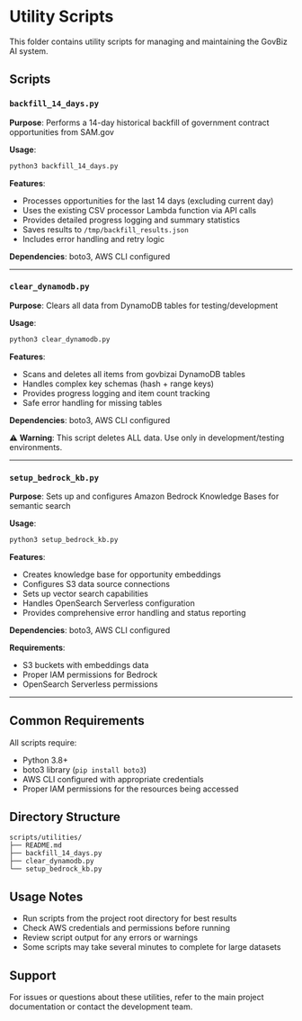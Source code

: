 # Utility Scripts

This folder contains utility scripts for managing and maintaining the GovBiz AI system.

## Scripts

### `backfill_14_days.py`
**Purpose**: Performs a 14-day historical backfill of government contract opportunities from SAM.gov

**Usage**:
```bash
python3 backfill_14_days.py
```

**Features**:
- Processes opportunities for the last 14 days (excluding current day)
- Uses the existing CSV processor Lambda function via API calls
- Provides detailed progress logging and summary statistics
- Saves results to `/tmp/backfill_results.json`
- Includes error handling and retry logic

**Dependencies**: boto3, AWS CLI configured

---

### `clear_dynamodb.py`
**Purpose**: Clears all data from DynamoDB tables for testing/development

**Usage**:
```bash
python3 clear_dynamodb.py
```

**Features**:
- Scans and deletes all items from govbizai DynamoDB tables
- Handles complex key schemas (hash + range keys)
- Provides progress logging and item count tracking
- Safe error handling for missing tables

**Dependencies**: boto3, AWS CLI configured

⚠️ **Warning**: This script deletes ALL data. Use only in development/testing environments.

---

### `setup_bedrock_kb.py`
**Purpose**: Sets up and configures Amazon Bedrock Knowledge Bases for semantic search

**Usage**:
```bash
python3 setup_bedrock_kb.py
```

**Features**:
- Creates knowledge base for opportunity embeddings
- Configures S3 data source connections
- Sets up vector search capabilities
- Handles OpenSearch Serverless configuration
- Provides comprehensive error handling and status reporting

**Dependencies**: boto3, AWS CLI configured

**Requirements**:
- S3 buckets with embeddings data
- Proper IAM permissions for Bedrock
- OpenSearch Serverless permissions

---

## Common Requirements

All scripts require:
- Python 3.8+
- boto3 library (`pip install boto3`)
- AWS CLI configured with appropriate credentials
- Proper IAM permissions for the resources being accessed

## Directory Structure

```
scripts/utilities/
├── README.md
├── backfill_14_days.py
├── clear_dynamodb.py
└── setup_bedrock_kb.py
```

## Usage Notes

- Run scripts from the project root directory for best results
- Check AWS credentials and permissions before running
- Review script output for any errors or warnings
- Some scripts may take several minutes to complete for large datasets

## Support

For issues or questions about these utilities, refer to the main project documentation or contact the development team.